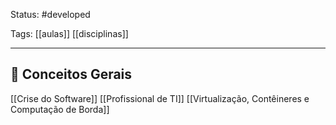 
Status: #developed 

Tags: [[aulas]] [[disciplinas]]

------

## 📝 Conceitos Gerais

[[Crise do Software]]
[[Profissional de TI]]
[[Virtualização, Contêineres e Computação de Borda]]
